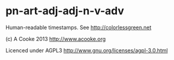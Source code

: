 pn-art-adj-adj-n-v-adv
======================

Human-readable timestamps.  See http://colorlessgreen.net

(c) A Cooke 2013 http://www.acooke.org

Licenced under AGPL3 http://www.gnu.org/licenses/agpl-3.0.html

